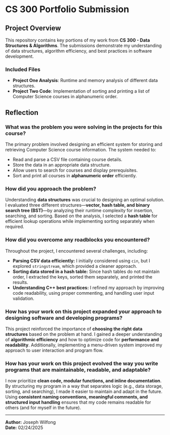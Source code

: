 # CS 300 Portfolio Submission

## Project Overview
This repository contains key portions of my work from **CS 300 - Data Structures & Algorithms**. The submissions demonstrate my understanding of data structures, algorithm efficiency, and best practices in software development.

### Included Files
- **Project One Analysis**: Runtime and memory analysis of different data structures.
- **Project Two Code**: Implementation of sorting and printing a list of Computer Science courses in alphanumeric order.

## Reflection

### **What was the problem you were solving in the projects for this course?**
The primary problem involved designing an efficient system for storing and retrieving Computer Science course information. The system needed to:
- Read and parse a CSV file containing course details.
- Store the data in an appropriate data structure.
- Allow users to search for courses and display prerequisites.
- Sort and print all courses in **alphanumeric order** efficiently.

### **How did you approach the problem?**
Understanding **data structures** was crucial to designing an optimal solution. I evaluated three different structures—**vector, hash table, and binary search tree (BST)**—by analyzing their runtime complexity for insertion, searching, and sorting. Based on the analysis, I selected a **hash table** for efficient lookup operations while implementing sorting separately when required.

### **How did you overcome any roadblocks you encountered?**
Throughout the project, I encountered several challenges, including:
- **Parsing CSV data efficiently:** I initially considered using `cin`, but I explored `stringstream`, which provided a cleaner approach.
- **Sorting data stored in a hash table:** Since hash tables do not maintain order, I extracted the keys, sorted them separately, and printed the results.
- **Understanding C++ best practices:** I refined my approach by improving code readability, using proper commenting, and handling user input validation.

### **How has your work on this project expanded your approach to designing software and developing programs?**
This project reinforced the importance of **choosing the right data structures** based on the problem at hand. I gained a deeper understanding of **algorithmic efficiency** and how to optimize code for **performance and readability**. Additionally, implementing a menu-driven system improved my approach to user interaction and program flow.

### **How has your work on this project evolved the way you write programs that are maintainable, readable, and adaptable?**
I now prioritize **clean code, modular functions, and inline documentation**. By structuring my program in a way that separates logic (e.g., data storage, sorting, and searching), I made it easier to maintain and adapt in the future. Using **consistent naming conventions, meaningful comments, and structured input handling** ensures that my code remains readable for others (and for myself in the future).

---
**Author:** Joseph Wilfong  
**Date:** 02/24/2025
